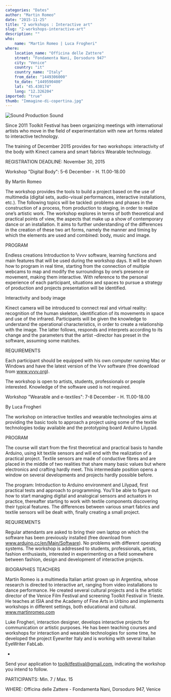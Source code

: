 ```yaml
---
categories: "Dates"
author: "Martin Romeo"
date: "2015-11-25"
title: "2 workshops : Interactive art"
slug: "2-workshops-interactive-art"
description: ""
who: 
    name: "Martìn Romeo | Luca Frogheri"
where: 
    location_name: "Officina delle Zattere"
    street: "Fondamenta Nani, Dorsoduro 947"
    city: "Venice"
    country: "it"
    country_name: "Italy"
    from_date: "1449306000"
    to_date: "1449590400"
    lat: "45.430174"
    long: "12.326204"
imported: "true"
thumb: "Immagine-di-copertina.jpg"
---
```



![Sound Production Sound](Immagine-di-copertina.jpg) 


Since 2011 Toolkit Festival has been organizing meetings with international artists who move in the field of experimentation with new art forms related to interactive technology.

The training of December 2015 provides for two workshops: interactivity of the body with Kinect camera and smart fabrics Wearable technology.

REGISTRATION DEADLINE: November 30, 2015

Workshop "Digital Body": 5-6 December - H. 11.00-18.00

By Martín Romeo

The workshop provides the tools to build a project based on the use of multimedia (digital sets, audio-visual performances, interactive installations, etc.). The following topics will be tackled:  problems and phases in the construction of a process, from production to staging, in order to realize one’s artistic work. The workshop explores in terms of both theoretical and practical points of view, the aspects that make up a show of contemporary dance or an installation. It aims to further understanding of the differences in the creation of these two art forms, namely the manner and timing by which the elements are used and combined: body, music and image.


PROGRAM

Endless creations
Introduction to Vvvv software, learning functions and main features that will be used during the  workshop days. It will be shown how to program in real time, starting from the connection of multiple webcams to map and modify the surroundings by one’s presence or movement, making them interactive. With reference to the personal experience of each participant, situations and spaces to pursue a strategy of production and projects presentation will be identified.


Interactivity and body image

Kinect camera will be introduced to connect real and virtual reality: recognition of the human skeleton, identification of its movements in space and use of the infrared. Participants will be given the knowledge to understand the operational characteristics, in order to create a relationship with the image. The latter follows, responds and interprets according to its change and the parameters that the artist –director has preset in the software, assuming some matches.

REQUIREMENTS

Each participant should be equipped with his own computer running Mac or Windows and have the latest version of the Vvv software  (free download from www.vvvv.org).

The workshop is open to artists, students, professionals or people interested. Knowledge of the software used is not required.


Workshop "Wearable and e-textiles": 7-8 December - H. 11.00-18.00

By Luca Frogheri

The workshop on interactive textiles and wearable technologies aims at providing the basic tools to approach a project using some of the textile technologies today available and the prototyping board Arduino Lilypad.

PROGRAM

The course will start from the first theoretical and practical basis to handle Arduino, using kit textile sensors and will end with the realization of a practical project. Textile sensors are made of conductive fibres and are placed in the middle of two realities that share many basic values but where electronics and crafting hardly meet. This intermediate position opens a window on several developments and projects hardly possible before.

The program: Introduction to Arduino environment and Lilypad,  first practical tests and approach to programming. You’ll be able to figure out how to start managing digital and analogical sensors and actuators in practice, thereafter starting to work with textile components discovering their typical features. The differences between various smart fabrics and textile sensors will be dealt with, finally creating  a small project.

REQUIREMENTS

Regular attendants are asked to bring their own laptop on which the software has been previously installed  (free download from www.arduino.cc/en/Main/Software).
No problems with different operating systems. The workshop is addressed to students, professionals, artists, fashion enthusiasts, interested in experimenting on a field somewhere between fashion, design and development of interactive projects.

BIOGRAPHIES TEACHERS

Martín Romeo is a multimedia Italian artist grown up in Argentina, whose research is directed to interactive art, ranging from video installations to dance performance. He created several cultural projects and is the artistic director of the Venice Film Festival and screening Toolkit Festival in Trieste. He teaches at ISIA and the Academy of Fine Arts in Urbino and implements workshops in different settings, both educational and cultural.
www.martinromeo.com

Luke Frogheri, interaction designer, develops interactive projects for communication or artistic purposes. He has been teaching courses and workshops for interaction and wearable technologies for some time, he developed the project Eyewriter Italy and is working with several Italian EyeWriter FabLab.

-

Send your application to toolkitfestival@gmail.com, indicating the workshop you intend to follow.

PARTICIPANTS: Min. 7 / Max. 15

WHERE: Officina delle Zattere - Fondamenta Nani, Dorsoduro 947, Venice